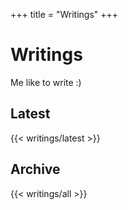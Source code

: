 +++
title = "Writings"
+++

# Writings

Me like to write :)

## Latest

{{< writings/latest >}}

## Archive

{{< writings/all >}}
